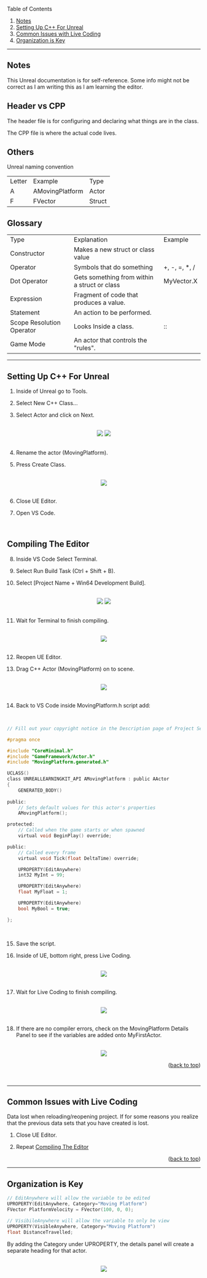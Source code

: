 <a name="readme-top"></a>

<!-- TABLE OF CONTENTS -->

  <summary>Table of Contents</summary>
  <ol>
    <li><a href="#notes">Notes</a></li>
    <li><a href="#setting-up">Setting Up C++ For Unreal</a></li>
    <li><a href="#common-issues-with-live-coding">Common Issues with Live Coding</a></li>
	<li><a href="#organization-is-key">Organization is Key</a></li>
	
  </ol>

<hr>

## Notes
This Unreal documentation is for self-reference. Some info might not be correct as I am writing this as I am learning the editor.

## Header vs CPP
The header file is for configuring and declaring what things are in the class.

The CPP file is where the actual code lives.

## Others

<div align="left">
<p>Unreal naming convention</p>
        <table>
        <tr>
            <td>Letter</td>
			<td>Example</td>
            <td>Type</td>
        </tr>
        <tr>
            <td>A</td>
			<td>AMovingPlatform</td>
            <td>Actor</td>
        </tr>
        <tr>
            <td>F</td>
			<td>FVector</td>
            <td>Struct</td>
        </tr>
        </table>
</div>

## Glossary

<div align="left">
        <table>
		<tr>
            <td>Type</td>
			<td>Explanation</td>
			<td>Example</td>
        </tr>
        <tr>
            <td>Constructor</td>
			<td>Makes a new struct or class value</td>
		</tr>
        <tr>
            <td>Operator</td>
			<td>Symbols that do something</td>
			<td>+, -, =, *, /</td>
        </tr>
		<tr>
            <td>Dot Operator</td>
			<td>Gets something from within a struct or class</td>
			<td>MyVector.X</td>
		</tr>
		<tr>
            <td>Expression</td>
			<td>Fragment of code that produces a value.</td>
		</tr>
		<tr>
            <td>Statement</td>
			<td>An action to be performed.</td>
		</tr>
		<tr>
            <td>Scope Resolution Operator</td>
			<td>Looks Inside a class.</td>
			<td>::</td>
		</tr>
		<tr>
            <td>Game Mode</td>
			<td>An actor that controls the "rules".</td>
		</tr>
        </table>
</div>

<hr>

<a name="setting-up"></a>
## Setting Up C++ For Unreal

1. Inside of Unreal go to Tools.

2. Select New C++ Class...

3. Select Actor and click on Next.

<br>

<div align="center">
<img src="images/image1.png">

<img src="images/image2.png">
</div>

<br>

4. Rename the actor (MovingPlatform).

5. Press Create Class.

<br>

<div align="center">

<img src="images/image3.png">

</div>

<br>

6. Close UE Editor.

7. Open VS Code.

<br>

<a name="compiling-the-editor"></a>
## Compiling The Editor

8. Inside VS Code Select Terminal.

9. Select Run Build Task (Ctrl + Shift + B).

10. Select [Project Name + Win64 Development Build].

<br>

<div align="center">
<img src="images/image4.png">

<img src="images/image4_1.png">
</div>

<br>

11. Wait for Terminal to finish compiling.

<br>

<div align="center">
<img src="images/image5.png">
</div>

<br>

12. Reopen UE Editor.

13. Drag C++ Actor (MovingPlatform) on to scene.

<br>
<div align="center">
<img src="images/image6.png">
</div>

<br>

14. Back to VS Code inside MovingPlatform.h script add: 

<br>

``` C
// Fill out your copyright notice in the Description page of Project Settings.

#pragma once

#include "CoreMinimal.h"
#include "GameFramework/Actor.h"
#include "MovingPlatform.generated.h"

UCLASS()
class UNREALLEARNINGKIT_API AMovingPlatform : public AActor
{
	GENERATED_BODY()
	
public:	
	// Sets default values for this actor's properties
	AMovingPlatform();

protected:
	// Called when the game starts or when spawned
	virtual void BeginPlay() override;

public:	
	// Called every frame
	virtual void Tick(float DeltaTime) override;

	UPROPERTY(EditAnywhere)
	int32 MyInt = 99;

	UPROPERTY(EditAnywhere)
	float MyFloat = 1;

	UPROPERTY(EditAnywhere)
	bool MyBool = true;

};

```

<br>

15. Save the script.

16. Inside of UE, bottom right, press Live Coding.

<br>

<div align="center">
<img src="images/image7.png">
</div>

<br>

17. Wait for Live Coding to finish compiling.

<br>

<div align="center">
<img src="images/image8.png">
</div>

<br>

18. If there are no compiler errors, check on the MovingPlatform Details Panel to see if the variables are added onto MyFirstActor.

<br>

<div align="center">
<img src="images/image9.png">
</div>

<p align="right">(<a href="#readme-top">back to top</a>)</p>

<br>
<hr>

## Common Issues with Live Coding

Data lost when reloading/reopening project. If for some reasons you realize that the previous data sets that you have created is lost.

1. Close UE Editor.

2. Repeat <a href="#compiling-the-editor">Compiling The Editor</a>

<p align="right">(<a href="#readme-top">back to top</a>)</p>

<hr>

## Organization is Key

``` C
// EditAnywhere will allow the variable to be edited
UPROPERTY(EditAnywhere, Category="Moving Platform")
FVector PlatformVelocity = FVector(100, 0, 0);

// VisibileAnywhere will allow the variable to only be view
UPROPERTY(VisibleAnywhere, Category="Moving Platform")
float DistanceTravelled;
```
By adding the Category under UPROPERTY, the details panel will create a separate heading for that actor.

<br>

<div align="center">
<img src="images/image10.png">
</div>

<br>
